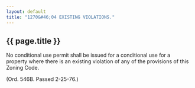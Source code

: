 ```yaml
---
layout: default 
title: "1270&#46;04 EXISTING VIOLATIONS."
---
```


{{ page.title }}
----------------

No conditional use permit shall be issued for a conditional use for a
property where there is an existing violation of any of the provisions
of this Zoning Code.

(Ord. 546B. Passed 2-25-76.)
